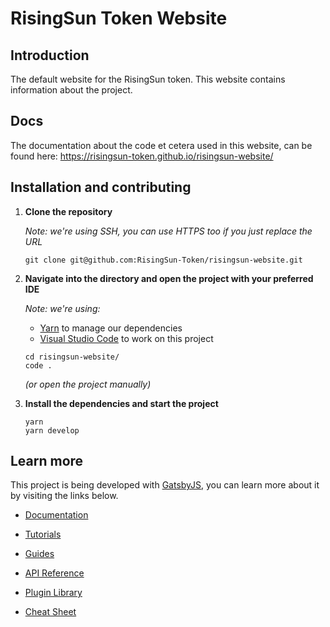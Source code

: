 # RisingSun Token Website

## Introduction

The default website for the RisingSun token. This website contains information about the project.


## Docs

The documentation about the code et cetera used in this website, can be found here: https://risingsun-token.github.io/risingsun-website/

## Installation and contributing

1. **Clone the repository**
   
    _Note: we're using SSH, you can use HTTPS too if you just replace the URL_

    ```shell
    git clone git@github.com:RisingSun-Token/risingsun-website.git
    ```

2. **Navigate into the directory and open the project with your preferred IDE**

    _Note: we're using:_
    -  [Yarn](https://yarnpkg.com/) to manage our dependencies
    -  [Visual Studio Code](https://code.visualstudio.com) to work on this project
   
    ```shell
    cd risingsun-website/
    code .
    ```
    _(or open the project manually)_

3. **Install the dependencies and start the project**
   
    ```shell
    yarn
    yarn develop
    ```

## Learn more
This project is being developed with [GatsbyJS](https://www.gatsbyjs.com/), you can learn more about it by visiting the links below.

   - [Documentation](https://www.gatsbyjs.com/docs/?utm_source=starter&utm_medium=readme&utm_campaign=minimal-starter)

   - [Tutorials](https://www.gatsbyjs.com/tutorial/?utm_source=starter&utm_medium=readme&utm_campaign=minimal-starter)

   - [Guides](https://www.gatsbyjs.com/tutorial/?utm_source=starter&utm_medium=readme&utm_campaign=minimal-starter)

   - [API Reference](https://www.gatsbyjs.com/docs/api-reference/?utm_source=starter&utm_medium=readme&utm_campaign=minimal-starter)

   - [Plugin Library](https://www.gatsbyjs.com/plugins?utm_source=starter&utm_medium=readme&utm_campaign=minimal-starter)

   - [Cheat Sheet](https://www.gatsbyjs.com/docs/cheat-sheet/?utm_source=starter&utm_medium=readme&utm_campaign=minimal-starter)
